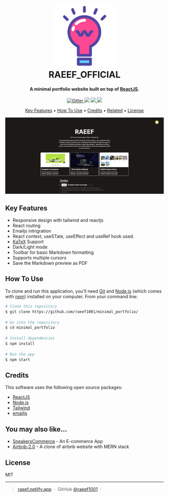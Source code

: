 <h1 align="center">
  <br>
  <a href="http://www.amitmerchant.com/electron-markdownify"><img src="https://github.com/raeef1001/minimal_portfolio/blob/main/src/assets/brainstorming-svgrepo-com.png" alt="Markdownify" width="200"></a>
  <br>
  RAEEF_OFFICIAL
  <br>
</h1>

<h4 align="center">A minimal portfolio website built on top of <a href="https://react.dev/" target="_blank">ReactJS</a>.</h4>

<p align="center">
  <a href="https://badge.fury.io/js/electron-markdownify">
    <img src="https://badge.fury.io/js/electron-markdownify.svg"
         alt="Gitter">
  </a>
  <a href="https://gitter.im/amitmerchant1990/electron-markdownify"><img src="https://badges.gitter.im/amitmerchant1990/electron-markdownify.svg"></a>
  <a href="https://saythanks.io/to/bullredeyes@gmail.com">
      <img src="https://img.shields.io/badge/SayThanks.io-%E2%98%BC-1EAEDB.svg">
  </a>
  <a href="https://www.paypal.me/AmitMerchant">
    <img src="https://img.shields.io/badge/$-donate-ff69b4.svg?maxAge=2592000&amp;style=flat">
  </a>
</p>

<p align="center">
  <a href="#key-features">Key Features</a> •
  <a href="#how-to-use">How To Use</a> •
  <a href="#credits">Credits</a> •
  <a href="#related">Related</a> •
  <a href="#license">License</a>
</p>

![screenshot](https://github.com/raeef1001/minimal_portfolio/blob/main/src/assets/edeb6dd1-f5ef-4000-82b6-753e6da0aa31.png)

## Key Features

* Responsive design with tailwind and reactjs
* React routing 
* Emailjs intrigration 
* React context, useSTate, useEffect and useRef hook used.
* [KaTeX](https://khan.github.io/KaTeX/) Support
* Dark/Light mode
* Toolbar for basic Markdown formatting
* Supports multiple cursors
* Save the Markdown preview as PDF


## How To Use

To clone and run this application, you'll need [Git](https://git-scm.com) and [Node.js](https://nodejs.org/en/download/) (which comes with [npm](http://npmjs.com)) installed on your computer. From your command line:

```bash
# Clone this repository
$ git clone https://github.com/raeef1001/minimal_portfolio/

# Go into the repository
$ cd minimal_portfolio

# Install dependencies
$ npm install

# Run the app
$ npm start
```

## Credits

This software uses the following open source packages:

- [ReactJS](https://react.dev/)
- [Node.js](https://nodejs.org/)
- [Tailwind](https://tailwindcss.com/)
- [emailjs](https://www.emailjs.com/)


## You may also like...

- [SneakersCommerce](https://github.com/raeef1001/SneakersCommerce) - An E-commerce App
- [Airbnb-2.0](https://github.com/raeef1001/airbnb-clone) - A clone of airbnb website with MERN stack

## License

MIT

---

> [raeef.netlify.app](https://raeef.netlify.app/) &nbsp;&middot;&nbsp;
> GitHub [@raeef1001](https://github.com/raeef1001) &nbsp;&middot;&nbsp;
